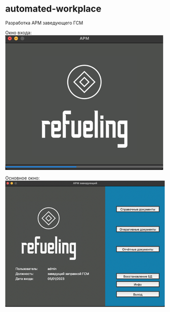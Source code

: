 # automated-workplace

Разработка АРМ заведующего ГСМ

Окно входа:
![Screen](https://github.com/Sanyajo/automated-workplace/blob/main/img/loadWind.png)

Основное окно:
![Screen](https://github.com/Sanyajo/automated-workplace/blob/main/img/mainWind.png)
